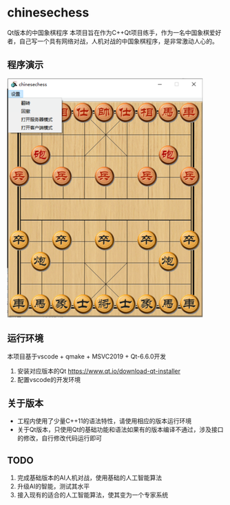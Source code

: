 # chinesechess
Qt版本的中国象棋程序
本项目旨在作为C++Qt项目练手，作为一名中国象棋爱好者，自己写一个具有网络对战，人机对战的中国象棋程序，是非常激动人心的。
## 程序演示
![](images\chinesechessimage.png)
## 运行环境
本项目基于vscode + qmake + MSVC2019 + Qt-6.6.0开发
1. 安装对应版本的Qt https://www.qt.io/download-qt-installer
2. 配置vscode的开发环境
## 关于版本
* 工程内使用了少量C++11的语法特性，请使用相应的版本运行环境
* 关于Qt版本，只使用Qt的基础功能和语法如果有的版本编译不通过，涉及接口的修改，自行修改代码运行即可
## TODO
1. 完成基础版本的AI人机对战，使用基础的人工智能算法
2. 升级AI的智能，测试其水平
3. 接入现有的适合的人工智能算法，使其变为一个专家系统